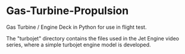 # Gas-Turbine-Propulsion
Gas Turbine / Engine Deck in Python for use in flight test.

The "turbojet" directory contains the files used in the Jet Engine video series, where a simple turbojet engine model is developed.


